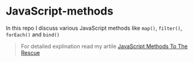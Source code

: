 # JavaScript-methods

In this repo I discuss various JavaScript methods like `map()`, `filter()`, `forEach()` and `bind()`

> For detailed explination read my artile [JavaScript Methods To The Rescue](https://javascript.plainenglish.io/javascript-map-and-bind-methods-to-the-rescue-696c37d428b4)
